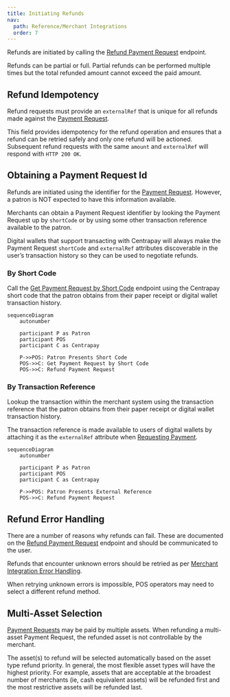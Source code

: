 ```yaml
---
title: Initiating Refunds
nav:
  path: Reference/Merchant Integrations
  order: 7
---
```


Refunds are initiated by calling the [Refund Payment Request](https://docs.centrapay.com/api/payment-requests#refund-a-payment-request-experimental) endpoint.

Refunds can be partial or full. Partial refunds can be performed multiple times but the total refunded amount cannot exceed the paid amount.

## Refund Idempotency

Refund requests must provide an `externalRef` that is unique for all refunds made against the [Payment Request](https://docs.centrapay.com/api/payment-requests#payment-request).

This field provides idempotency for the refund operation and ensures that a refund can be retried safely and only one refund will be actioned. Subsequent refund requests with the same `amount` and `externalRef` will respond with `HTTP 200 OK`.

## Obtaining a Payment Request Id

Refunds are initiated using the identifier for the [Payment Request](https://docs.centrapay.com/api/payment-requests#payment-request). However, a patron is NOT expected to have this information available.

Merchants can obtain a Payment Request identifier by looking the Payment Request up by `shortCode` or by using some other transaction reference available to the patron.

Digital wallets that support transacting with Centrapay will always make the Payment Request `shortCode` and `externalRef` attributes discoverable in the user’s transaction history so they can be used to negotiate refunds.

### By Short Code

Call the [Get Payment Request by Short Code](https://docs.centrapay.com/api/payment-requests#get-a-payment-request-by-short-code) endpoint using the Centrapay short code that the patron obtains from their paper receipt or digital wallet transaction history.

```mermaid
sequenceDiagram
	autonumber

	participant P as Patron
	participant POS
	participant C as Centrapay

	P->>POS: Patron Presents Short Code
	POS->>C: Get Payment Request by Short Code
	POS->>C: Refund Payment Request
```

### By Transaction Reference

Lookup the transaction within the merchant system using the transaction reference that the patron obtains from their paper receipt or digital wallet transaction history.

The transaction reference is made available to users of digital wallets by attaching it as the `externalRef` attribute when [Requesting Payment](/guides/requesting-payment).

```mermaid
sequenceDiagram
	autonumber

	participant P as Patron
	participant POS
	participant C as Centrapay

	P->>POS: Patron Presents External Reference
	POS->>C: Refund Payment Request
```

## Refund Error Handling

There are a number of reasons why refunds can fail. These are documented on the [Refund Payment Request](https://docs.centrapay.com/api/payment-requests#refund) endpoint and should be communicated to the user.

Refunds that encounter unknown errors should be retried as per [Merchant Integration Error Handling](/guides/merchant-integration-error-handling).

When retrying unknown errors is impossible, POS operators may need to select a different refund method.

## Multi-Asset Selection

[Payment Requests](https://docs.centrapay.com/api/payment-requests#payment-request) may be paid by multiple assets. When refunding a multi-asset Payment Request, the refunded asset is not controllable by the merchant.

The asset(s) to refund will be selected automatically based on the asset type refund priority. In general, the most flexible asset types will have the highest priority.  For example, assets that are acceptable at the broadest number of merchants (ie, cash equivalent assets) will be refunded first and the most restrictive assets will be refunded last.
